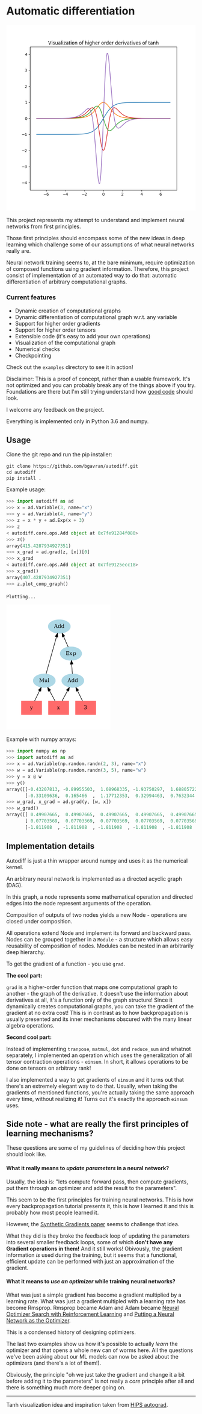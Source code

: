 # Automatic differentiation 

![](/assets/higher_order.png)

This project represents my attempt to understand and implement neural networks from first principles.

Those first principles should encompass some of the new ideas in deep learning which challenge some of our assumptions of what neural networks really are.

Neural network training seems to, at the bare minimum, require optimization of composed functions using gradient information.
Therefore, this project consist of implementation of an automated way to do that: automatic differentiation of arbitrary computational graphs.

### Current features
* Dynamic creation of computational graphs
* Dynamic differentiation of computational graph w.r.t. any variable
* Support for higher order gradients
* Support for higher order tensors
* Extensible code (it's easy to add your own operations)
* Visualization of the computational graph
* Numerical checks
* Checkpointing

Check out the `examples` directory to see it in action!

Disclaimer: This is a proof of concept, rather than a usable framework. It's not optimized and you can probably break any of the things above if you try. 
Foundations are there but I'm still trying understand how [good code](https://xkcd.com/844/) should look.

I welcome any feedback on the project.

Everything is implemented only in Python 3.6 and numpy.

## Usage

Clone the git repo and run the pip installer:

~~~~
git clone https://github.com/bgavran/autodiff.git
cd autodiff
pip install .
~~~~

Example usage:

```python
>>> import autodiff as ad
>>> x = ad.Variable(3, name="x")
>>> y = ad.Variable(4, name="y")
>>> z = x * y + ad.Exp(x + 3)
>>> z
< autodiff.core.ops.Add object at 0x7fe91284f080>
>>> z()
array(415.4287934927351)
>>> x_grad = ad.grad(z, [x])[0]
>>> x_grad
< autodiff.core.ops.Add object at 0x7fe9125ecc18>
>>> x_grad()
array(407.4287934927351)
>>> z.plot_comp_graph()

Plotting...
```

![](/assets/comp_graph.png)


Example with numpy arrays:

```python
>>> import numpy as np
>>> import autodiff as ad
>>> x = ad.Variable(np.random.randn(2, 3), name="x")
>>> w = ad.Variable(np.random.randn(3, 5), name="w")
>>> y = x @ w
>>> y()
array([[-0.43207813, -0.89955503,  1.08968335, -1.93750297,  1.68805722],
       [-0.33109636,  0.165466  ,  1.17712353,  0.32994463,  0.7632344 ]])
>>> w_grad, x_grad = ad.grad(y, [w, x])
>>> w_grad()
array([[ 0.49907665,  0.49907665,  0.49907665,  0.49907665,  0.49907665],
       [ 0.07703569,  0.07703569,  0.07703569,  0.07703569,  0.07703569],
       [-1.811908  , -1.811908  , -1.811908  , -1.811908  , -1.811908  ]])
```


## Implementation details

Autodiff is just a thin wrapper around numpy and uses it as the numerical kernel.

An arbitrary neural network is implemented as a directed acyclic graph (DAG).

In this graph, a node represents some mathematical operation and directed edges into the node represent arguments of the operation.

Composition of outputs of two nodes yields a new Node - operations are closed under composition.

All operations extend Node and implement its forward and backward pass.
Nodes can be grouped together in a `Module` - a structure which allows easy reusability of composition of nodes.
Modules can be nested in an arbitrarily deep hierarchy.

To get the gradient of a function - you use `grad`.

__The cool part:__

`grad` is a higher-order function that maps one computational graph to another - the graph of the derivative.
It doesn't use the information about derivatives at all, it's a function only of the graph structure!
Since it dynamically creates computational graphs, you can take the gradient of the gradient at no extra cost!
This is in contrast as to how backpropagation is usually presented and its inner mechanisms obscured with the many linear algebra operations. 

__Second cool part:__

Instead of implementing `tranpose`, `matmul`, `dot` and `reduce_sum` and whatnot separately, I implemented an operation which uses the generalization of all tensor contraction operations - `einsum`.
In short, it allows operations to be done on tensors on arbitrary rank! 

I also implemented a way to get gradients of `einsum` and it turns out that there's an extremely elegant way to do that.
Usually, when taking the gradients of mentioned functions, you're actually taking the same approach every time, without realizing it! Turns out it's exactly the approach `einsum` uses.

## Side note - what are really the first principles of learning mechanisms? 

These questions are some of my guidelines of deciding how this project should look like.

#### What it really means to _update parameters_ in a neural network?

Usually, the idea is: "lets compute forward pass, then compute gradients, put them through an optimizer and add the result to the parameters".

This seem to be the first principles for training neural networks.
This is how every backpropagation tutorial presents it, this is how I learned it and this is probably how most people learned it.

However, the [Synthetic Gradients paper](https://arxiv.org/abs/1608.05343) seems to challenge that idea.

What they did is they broke the feedback loop of updating the parameters into several smaller feedback loops, some of which __don't have any Gradient operations in them!__ And it still works! 
Obivously, the gradient information *is* used during the training, but it seems that a functional, efficient update can be performed with just an approximation of the gradient.

#### What it means to _use an optimizer_ while training neural networks?

What was just a simple gradient has become a gradient multiplied by a learning rate.
What was just a gradient multipled with a learning rate has become Rmsprop.
Rmsprop became Adam and Adam became [Neural Optimizer Search with Reinforcement Learning](http://proceedings.mlr.press/v70/bello17a/bello17a.pdf) and [Putting a Neural Network as the Optimizer](https://arxiv.org/abs/1606.04474).

This is a condensed history of designing optimizers.

The last two examples show us how it's possible to actually _learn_ the optimizer and that opens a whole new can of worms here.
All the questions we've been asking about our ML models can now be asked about the optimizers (and there's a lot of them!).

Obviously, the principle "oh we just take the gradient and change it a bit before adding it to the parameters" is not really a *core* principle after all and there is something much more deeper going on.

---

Tanh visualization idea and inspiration taken from [HIPS autograd](https://github.com/HIPS/autograd).
